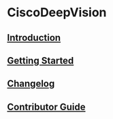# CiscoDeepVision

## [Introduction](intro.md)

## [Getting Started](02-getting-started.md)

## [Changelog](09-changelog.md)

## [Contributor Guide](10-contributor-guide.md)